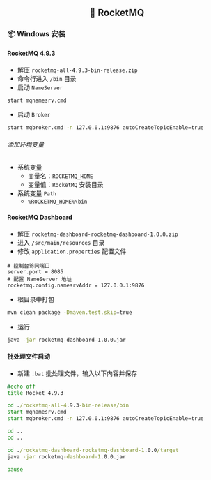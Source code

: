<h2 align="center">📔 RocketMQ</h2>

### 📦 Windows 安装

#### RocketMQ 4.9.3

* 解压 `rocketmq-all-4.9.3-bin-release.zip`
* 命令行进入 `/bin` 目录
* 启动 `NameServer`

```bash
start mqnamesrv.cmd
```

* 启动 `Broker`

```bash
start mqbroker.cmd -n 127.0.0.1:9876 autoCreateTopicEnable=true
```

###### 添加环境变量

* 系统变量
    * 变量名：`ROCKETMQ_HOME`
    * 变量值：`RocketMQ` 安装目录
* 系统变量 `Path`
    * `%ROCKETMQ_HOME%\bin`

#### RocketMQ Dashboard

* 解压 `rocketmq-dashboard-rocketmq-dashboard-1.0.0.zip`
* 进入 `/src/main/resources` 目录
* 修改 `application.properties` 配置文件

```properties
# 控制台访问端口
server.port = 8085
# 配置 NameServer 地址
rocketmq.config.namesrvAddr = 127.0.0.1:9876
```

* 根目录中打包

```bash
mvn clean package -Dmaven.test.skip=true
```

* 运行

```bash
java -jar rocketmq-dashboard-1.0.0.jar
```

#### 批处理文件启动

* 新建 `.bat` 批处理文件，输入以下内容并保存

```bat
@echo off
title Rocket 4.9.3

cd ./rocketmq-all-4.9.3-bin-release/bin
start mqnamesrv.cmd
start mqbroker.cmd -n 127.0.0.1:9876 autoCreateTopicEnable=true

cd ..
cd ..

cd ./rocketmq-dashboard-rocketmq-dashboard-1.0.0/target
java -jar rocketmq-dashboard-1.0.0.jar

pause
```
